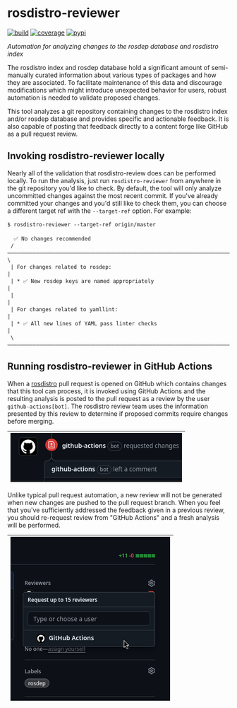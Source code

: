 # rosdistro-reviewer

[![build](https://img.shields.io/github/actions/workflow/status/ros-infrastructure/rosdistro-reviewer/ci.yaml?branch=main&event=push)](https://github.com/ros-infrastructure/rosdistro-reviewer/actions/workflows/ci.yaml?query=branch%3Amain+event%3Apush)
[![coverage](https://img.shields.io/codecov/c/github/ros-infrastructure/rosdistro-reviewer/main)](https://app.codecov.io/gh/ros-infrastructure/rosdistro-reviewer/branch/main)
[![pypi](https://img.shields.io/pypi/v/rosdistro-reviewer)](https://pypi.org/project/rosdistro-reviewer/)

_Automation for analyzing changes to the rosdep database and rosdistro index_

The rosdistro index and rosdep database hold a significant amount of semi-manually curated information about various types of packages and how they are associated. To facilitate maintenance of this data and discourage modifications which might introduce unexpected behavior for users, robust automation is needed to validate proposed changes.

This tool analyzes a git repository containing changes to the rosdistro index and/or rosdep database and provides specific and actionable feedback. It is also capable of posting that feedback directly to a content forge like GitHub as a pull request review.

## Invoking rosdistro-reviewer locally

Nearly all of the validation that rosdistro-review does can be performed locally. To run the analysis, just run `rosdistro-reviewer` from anywhere in the git repository you'd like to check. By default, the tool will only analyze uncommitted changes against the most recent commit. If you've already committed your changes and you'd still like to check them, you can choose a different target ref with the `--target-ref` option. For example:
```
$ rosdistro-reviewer --target-ref origin/master

  ✅ No changes recommended
 /————————————————————————————————————————————————————————————————————————————\
 | For changes related to rosdep:                                             |
 | * ✅ New rosdep keys are named appropriately                               |
 |                                                                            |
 | For changes related to yamllint:                                           |
 | * ✅ All new lines of YAML pass linter checks                              |
 \————————————————————————————————————————————————————————————————————————————/
```

## Running rosdistro-reviewer in GitHub Actions

When a [rosdistro](https://github.com/ros/rosdistro) pull request is opened on GitHub which contains changes that this tool can process, it is invoked using GitHub Actions and the resulting analysis is posted to the pull request as a review by the user `github-actions[bot]`. The rosdistro review team uses the information presented by this review to determine if proposed commits require changes before merging.

| ![example GitHub pull request review](docs/github_review.png) |
|-|

Unlike typical pull request automation, a new review will not be generated when new changes are pushed to the pull request branch. When you feel that you've sufficiently addressed the feedback given in a previous review, you should re-request review from "GitHub Actions" and a fresh analysis will be performed.

| ![requesting re-review from GitHub Actions](docs/github_review_request.png) |
|-|
